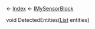 ← [Index](Api-Index) ← [IMySensorBlock](Sandbox.ModAPI.Ingame.IMySensorBlock)

void DetectedEntities([List<T>](System.Collections.Generic.List`1) entities)

